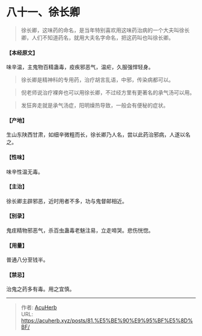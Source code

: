# 八十一、徐长卿


> 徐长卿，这味药的命名，是当年特别喜欢用这味药治病的一个大夫叫徐长卿，人们不知道药名，就用大夫名字命名，把这药叫也叫徐长卿。

#### 【本经原文】
味辛温，主鬼物百精蛊毒，疫疾邪恶气，温疟，久服强悍轻身。

> 徐长卿是精神科的专用药，治疗胡言乱语，中邪，传染病都可以。

> 倪老师说治疗裸奔也可以用徐长卿，不过经方里有更著名的承气汤可以用。

> 发狂奔走就是承气汤症，阳明燥热导致，一般会有便秘的症状。‍‍‍‍‍‍‍‍

#### 【产地】
生山东陕西甘肃，如细辛微粗而长，徐长卿乃人名，尝以此药治邪病，人遂以名之。
#### 【性味】
味辛性温无毒。
#### 【主治】
徐长卿主辟邪恶，近时用者不多，功与鬼督邮相近。
#### 【别录】
鬼疰精物邪恶气，杀百虫蛊毒老魅注易，立走啼哭。悲伤恍惚。
#### 【用量】
普通八分至钱半。
#### 【禁忌】
治鬼之药多有毒。用之宜慎。

---

> 作者: [AcuHerb](https://acuherb.xyz)  
> URL: https://acuherb.xyz/posts/81.%E5%BE%90%E9%95%BF%E5%8D%BF/  


